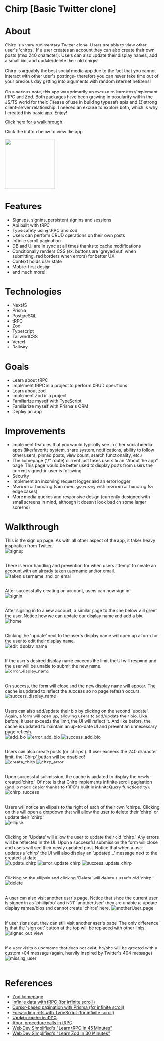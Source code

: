# Chirp [Basic Twitter clone]

# About

Chirp is a very rudimentary Twitter clone. Users are able to view other user's 'chirps.' If a user creates an account they can also create their own posts (max 240 character). Users can also update their display names, add a small bio, and update/delete their old chirps! <br/><br/>Chirp is arguably the best social media app due to the fact that you cannot interact with other user's postings- therefore you can never take time out of your precious day getting into arguments with random internet netizens!
<br/><br/>
On a serious note, this app was primarily an excuse to learn/test/implement tRPC and Zod. Both packages have been growing in popularity within the JS/TS world for their: (1)ease of use in building typesafe apis and (2)strong client-server relationship. I needed an excuse to explore both, which is why I created this basic app. Enjoy!

[Click here for a walkthrough.](#walkthrough)

Click the button below to view the app
<br/>
<br/>
[<img src="https://raw.githubusercontent.com/pfoo360/Chirp/main/screenshots/logo.png" width="163px" />](https://nepenthes.vercel.app/)

# Features

- Signups, signins, persistent signins and sessions
- Api built with tRPC
- Type safety using tRPC and Zod
- Users can perform CRUD operations on their own posts
- Infinite scroll pagination
- DB and UI are in sync at all times thanks to cache modifications
- Conditionally renders CSS (ex: buttons are 'greyed out' when submitting, red borders when errors) for better UX
- Context holds user state
- Mobile-first design
- and much more!

# Technologies

- NextJS
- Prisma
- PostgreSQL
- tRPC
- Zod
- Typescript
- TailwindCSS
- Vercel
- Railway

# Goals

- Learn about tRPC
- Implement tRPC in a project to perform CRUD operations
- Learn about zod
- Implement Zod in a project
- Familiarize myself with TypeScript
- Familiarize myself with Prisma's ORM
- Deploy an app

# Improvements

- Implement features that you would typically see in other social media apps (like/favorite system, share system, notifications, ability to follow other users, pinned posts, view count, search functionality, etc.)
- The homepage ("/" route) current just takes users to an "About the app" page. This page would be better used to display posts from users the current signed-in user is following
- Security
- Implement an incoming request logger and an error logger
- More error handling (can never go wrong with more error handling for edge cases)
- More media queries and responsive design (currently designed with small screens in mind, although it doesn't look bad on some larger screens)

# Walkthrough

This is the sign up page. As with all other aspect of the app, it takes heavy inspiration from Twitter. <br/>
![signup](/screenshots/1.png)
<br/>
<br/>

There is error handling and prevention for when users attempt to create an account with an already taken username and/or email. <br/>
![taken_username_and_or_email](/screenshots/2.png)
<br/>
<br/>

After successfully creating an account, users can now sign in! <br/>
![signin](/screenshots/3.png)
<br/>
<br/>

After signing in to a new account, a similar page to the one below will greet the user. Notice how we can update our display name and add a bio.<br/>
![home](/screenshots/4.png)
<br/>
<br/>

Clicking the 'update' next to the user's display name will open up a form for the user to edit their display name.<br/>
![edit_display_name](/screenshots/5.png)
<br/>
<br/>

If the user's desired display name exceeds the limit the UI will respond and the user will be unable to submit the new name.<br/>
![error_display_name](/screenshots/6.png)
<br/>
<br/>

On success, the form will close and the new display name will appear. The cache is updated to reflect the success so no page refresh occurs.<br/>
![success_display_name](/screenshots/7.png)
<br/>
<br/>

Users can also add/update their bio by clicking on the second 'update'. Again, a form will open up, allowing users to add/update their bio. Like before, if user exceeds the limit, the UI will reflect it. And like before, the cache is updated to maintain an up-to-date UI and prevent an unnecessary page refresh.<br/>
![add_bio](/screenshots/8.png)
![error_add_bio](/screenshots/9.png)
![success_add_bio](/screenshots/10.png)
<br/>
<br/>

Users can also create posts (or 'chirps'). If user exceeds the 240 character limit, the 'Chirp' button will be disabled!<br/>
![create_chirp](/screenshots/11.png)
![chirp_error](/screenshots/12.png)
<br/>
<br/>

Upon successful submission, the cache is updated to display the newly-created 'chirp.' Of note is that Chirp implements infinite-scroll pagination (and is made easier thanks to tRPC's built in infiniteQuery functionality).<br/>
![chirp_success](/screenshots/13.png)
<br/>
<br/>

Users will notice an ellipsis to the right of each of their own 'chirps.' Clicking on this will open a dropdown that will allow the user to delete their 'chirp' or update their 'chirp.'<br/>
![ellipsis](/screenshots/14.png)
<br/>
<br/>

Clicking on 'Update' will allow the user to update their old 'chirp.' Any errors will be reflected in the UI. Upon a successful submission the form will close and users will see their newly updated post. Notice that when a user updates a 'chirp' the UI will also display an 'updated...' message next to the created-at date.<br/>
![update_chirp](/screenshots/15.png)
![error_update_chirp](/screenshots/16.png)
![success_update_chirp](/screenshots/17.png)
<br/>
<br/>

Clicking on the ellipsis and clicking 'Delete' will delete a user's old 'chirp.'<br/>
![delete](/screenshots/18.png)
<br/>
<br/>

A user can also visit another user's page. Notice that since the current user is signed in as 'phillipfoo' and NOT 'anotherUser' they are unable to update display names/bios and cannot create 'chirps' here.
![anotherUser_page](/screenshots/19.png)
<br/>
<br/>

If user signs out, they can still visit another user's page. The only difference is that the 'sign out' button at the top will be replaced with other links.
![signed_out_view](/screenshots/20.png)
<br/>
<br/>

If a user visits a username that does not exist, he/she will be greeted with a custom 404 message (again, heavily inspired by Twitter's 404 message)
![missing_user](/screenshots/21.png)
<br/>
<br/>

# References

- [Zod homepage](https://zod.dev/)
- [Infinite data with tRPC (for infinite scroll )](https://trpc.io/docs/useInfiniteQuery)
- [Cursor-based pagination with Prisma (for infinite scroll)](https://www.prisma.io/docs/concepts/components/prisma-client/pagination#cursor-based-pagination)
- [Forwarding refs with TypeScript (for infinite scroll)](https://www.carlrippon.com/react-forwardref-typescript/)
- [Update cache in tRPC](https://trpc.io/docs/useContext)
- [Abort procedure calls in tRPC](https://trpc.io/docs/aborting-procedure-calls)
- [Web Dev Simplified's "Learn tRPC In 45 Minutes"](https://www.youtube.com/watch?v=UfUbBWIFdJs)
- [Web Dev Simplified's "Learn Zod In 30 Minutes"](https://www.youtube.com/watch?v=L6BE-U3oy80)
